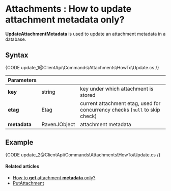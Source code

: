 # Attachments : How to update attachment metadata only?

**UpdateAttachmentMetadata** is used to update an attachment metadata in a database.

## Syntax

{CODE update_1@ClientApi\Commands\Attachments\HowTo\Update.cs /}

| Parameters | | |
| ------------- | ------------- | ----- |
| **key** | string | key under which attachment is stored |
| **etag** | Etag | current attachment etag, used for concurrency checks (`null` to skip check) |
| **metadata** | RavenJObject | attachment metadata |

## Example

{CODE update_2@ClientApi\Commands\Attachments\HowTo\Update.cs /}

#### Related articles

- [How to **get** attachment **metadata** only?](../../../client-api/commands/attachments/how-to/get-attachment-metadata-only)  
- [PutAttachment](../../../client-api/commands/attachments/delete)  